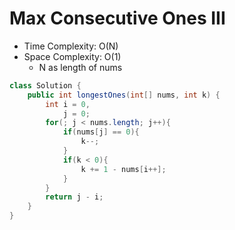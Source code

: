 # Max Consecutive Ones III

- Time Complexity: O(N)
- Space Complexity: O(1)
  - N as length of nums

```java
class Solution {
    public int longestOnes(int[] nums, int k) {
        int i = 0,
            j = 0;
        for(; j < nums.length; j++){
            if(nums[j] == 0){
                k--;
            }
            if(k < 0){
                k += 1 - nums[i++];
            }
        }
        return j - i;
    }
}
```
